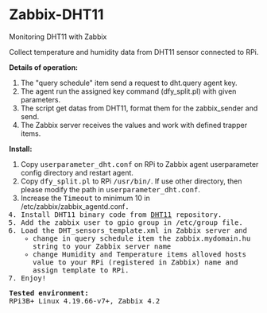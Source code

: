 # Zabbix-DHT11
Monitoring DHT11 with Zabbix

Collect temperature and humidity data from DHT11 sensor connected to RPi.

<b>Details of operation:</b>
1. The "query schedule" item send a request to dht.query agent key.
2. The agent run the assigned key command (dfy_split.pl) with given parameters.
3. The script get datas from DHT11, format them for the zabbix_sender and send.
4. The Zabbix server receives the values and work with defined trapper items.

<b>Install:</b>
1. Copy <tt>userparameter_dht.conf</tt> on RPi to Zabbix agent userparameter config directory and restart agent.
2. Copy <tt>dfy_split.pl</tt> to RPi <tt>/usr/bin/</tt>. If use other directory, then please modify the path in <tt>userparameter_dht.conf</tt>.
3. Increase the <tt>Timeout</tt> to minimum 10 in </tt>/etc/zabbix/zabbix_agentd.conf<tt>.
4. Install DHT11 binary code from <a href=https://github.com/Doffy1/DHT11>DHT11<a> repository.
5. Add the <tt>zabbix</tt> user to <tt>gpio</tt> group in <tt>/etc/group</tt> file.
6. Load the <tt>DHT_sensors_template.xml</tt> in Zabbix server and
    - change in query schedule item the <tt>zabbix.mydomain.hu</tt> string to your Zabbix server name
    - change Humidity and Temperature items alloved hosts value to your RPi (registered in Zabbix) name
 and assign template to RPi.
7. Enjoy!

<b>Tested environment:</b><br>
RPi3B+ Linux 4.19.66-v7+, Zabbix 4.2
